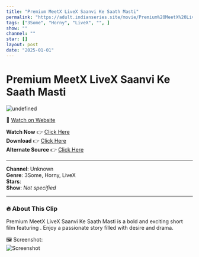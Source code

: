```yaml
---
title: "Premium MeetX LiveX Saanvi Ke Saath Masti"
permalink: "https://adult.indianseries.site/movie/Premium%20MeetX%20LiveX%20Saanvi%20Ke%20Saath%20Masti"
tags: ["3Some", "Horny", "LiveX", "", ]
show: ""
channel: ""
star: []
layout: post
date: "2025-01-01"
---
```


# Premium MeetX LiveX Saanvi Ke Saath Masti

![undefined](https://desisins.com/wp-content/uploads/2024/08/MeetX-LiveX-Do-Ladke-One-Hole-DesiSins.com_.jpg)

🔗 [Watch on Website](https://adult.indianseries.site/movie/Premium%20MeetX%20LiveX%20Saanvi%20Ke%20Saath%20Masti)

**Watch Now** 👉 [Click Here](https://adult.indianseries.site/movie/Premium%20MeetX%20LiveX%20Saanvi%20Ke%20Saath%20Masti)  
**Download** 👉 [Click Here](https://adult.indianseries.site/movie/Premium%20MeetX%20LiveX%20Saanvi%20Ke%20Saath%20Masti)  
**Alternate Source** 👉 [Click Here](https://adult.indianseries.site/movie/Premium%20MeetX%20LiveX%20Saanvi%20Ke%20Saath%20Masti)

---

**Channel**: Unknown  
**Genre**: 3Some, Horny, LiveX  
**Stars**:   
**Show**: *Not specified*

---

### 🔥 About This Clip

Premium MeetX LiveX Saanvi Ke Saath Masti is a bold and exciting short film featuring . Enjoy a passionate story filled with desire and drama.
 
🖼️ Screenshot:  
![Screenshot](https://desisins.com/wp-content/uploads/2024/08/MeetX-LiveX-Do-Ladke-One-Hole-DesiSins.com_.jpg)

